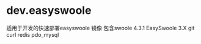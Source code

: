 # dev.easyswoole
适用于开发的快速部署easyswoole 镜像 
包含swoole 4.3.1 
EasySwoole 3.X 
git 
curl 
redis 
pdo_mysql
